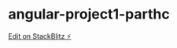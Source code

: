 # angular-project1-parthc

[Edit on StackBlitz ⚡️](https://stackblitz.com/edit/angular-project1-parthc)